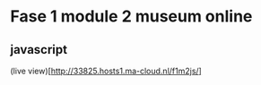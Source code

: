 # Fase 1 module 2 museum online
## javascript

(live view)[http://33825.hosts1.ma-cloud.nl/f1m2js/]
